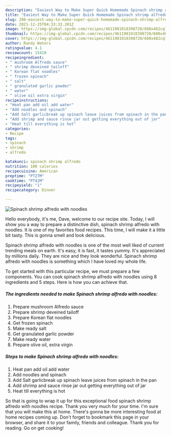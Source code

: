 ```yaml
---
description: "Easiest Way to Make Super Quick Homemade Spinach shrimp alfredo with noodles"
title: "Easiest Way to Make Super Quick Homemade Spinach shrimp alfredo with noodles"
slug: 280-easiest-way-to-make-super-quick-homemade-spinach-shrimp-alfredo-with-noodles
date: 2021-12-25T04:33:33.201Z
image: https://img-global.cpcdn.com/recipes/4611981018398720/680x482cq70/spinach-shrimp-alfredo-with-noodles-recipe-main-photo.jpg
thumbnail: https://img-global.cpcdn.com/recipes/4611981018398720/680x482cq70/spinach-shrimp-alfredo-with-noodles-recipe-main-photo.jpg
cover: https://img-global.cpcdn.com/recipes/4611981018398720/680x482cq70/spinach-shrimp-alfredo-with-noodles-recipe-main-photo.jpg
author: Randy Waters
ratingvalue: 4.1
reviewcount: 15410
recipeingredient:
- " mushroom Alfredo sauce"
- " shrimp deveined tailoff"
- " Korean flat noodles"
- " frozen spinach"
- " salt"
- " granulated garlic powder"
- " water"
- " olive oil extra virgin"
recipeinstructions:
- "Heat pan add oil add water"
- "Add noodles and spinach"
- "Add Salt garlicbreak up spinach leave juices from spinach in the pan"
- "Add shrimp and sauce rinse jar out getting everything out of jar"
- "Heat till everything is hot"
categories:
- Recipe
tags:
- spinach
- shrimp
- alfredo

katakunci: spinach shrimp alfredo 
nutrition: 100 calories
recipecuisine: American
preptime: "PT27M"
cooktime: "PT42M"
recipeyield: "1"
recipecategory: Dinner

---
```



![Spinach shrimp alfredo with noodles](https://img-global.cpcdn.com/recipes/4611981018398720/680x482cq70/spinach-shrimp-alfredo-with-noodles-recipe-main-photo.jpg)

Hello everybody, it's me, Dave, welcome to our recipe site. Today, I will show you a way to prepare a distinctive dish, spinach shrimp alfredo with noodles. It is one of my favorites food recipes. This time, I will make it a little bit tasty. This is gonna smell and look delicious.

Spinach shrimp alfredo with noodles is one of the most well liked of current trending meals on earth. It's easy, it is fast, it tastes yummy. It's appreciated by millions daily. They are nice and they look wonderful. Spinach shrimp alfredo with noodles is something which I have loved my whole life.




To get started with this particular recipe, we must prepare a few components. You can cook spinach shrimp alfredo with noodles using 8 ingredients and 5 steps. Here is how you can achieve that.

<!--inarticleads1-->

##### The ingredients needed to make Spinach shrimp alfredo with noodles:

1. Prepare  mushroom Alfredo sauce
1. Prepare  shrimp deveined tailoff
1. Prepare  Korean flat noodles
1. Get  frozen spinach
1. Make ready  salt
1. Get  granulated garlic powder
1. Make ready  water
1. Prepare  olive oil, extra virgin




<!--inarticleads2-->

##### Steps to make Spinach shrimp alfredo with noodles:

1. Heat pan add oil add water
1. Add noodles and spinach
1. Add Salt garlicbreak up spinach leave juices from spinach in the pan
1. Add shrimp and sauce rinse jar out getting everything out of jar
1. Heat till everything is hot




So that is going to wrap it up for this exceptional food spinach shrimp alfredo with noodles recipe. Thank you very much for your time. I'm sure that you will make this at home. There's gonna be more interesting food at home recipes coming up. Don't forget to bookmark this page in your browser, and share it to your family, friends and colleague. Thank you for reading. Go on get cooking!
